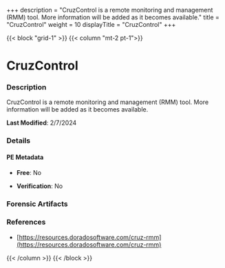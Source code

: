 +++
description = "CruzControl is a remote monitoring and management (RMM) tool. More information will be added as it becomes available."
title = "CruzControl"
weight = 10
displayTitle = "CruzControl"
+++


{{< block "grid-1" >}}
{{< column "mt-2 pt-1">}}

# CruzControl


### Description

CruzControl is a remote monitoring and management (RMM) tool. More information will be added as it becomes available.



**Last Modified**: 2/7/2024

### Details


#### PE Metadata


- **Free**: No

- **Verification**: No





### Forensic Artifacts







### References
- [https://resources.doradosoftware.com/cruz-rmm](https://resources.doradosoftware.com/cruz-rmm)



{{< /column >}}
{{< /block >}}
